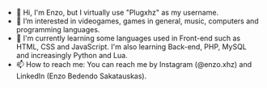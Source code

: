 - 👋 Hi, I'm Enzo, but I virtually use "Plugxhz" as my username.
- 👀 I’m interested in videogames, games in general, music, computers and programming languages.
- 🌱 I'm currently learning some languages ​​used in Front-end such as HTML, CSS and JavaScript. I'm also learning Back-end, PHP, MySQL and increasingly Python and Lua.
- 📫 How to reach me: You can reach me by Instagram (@enzo.xhz) and LinkedIn (Enzo Bedendo Sakatauskas).

